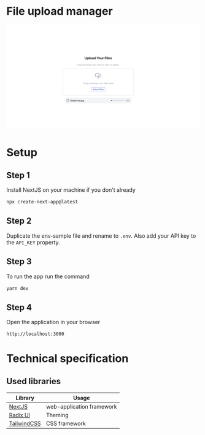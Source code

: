 # File upload manager

![Sample Image](https://github.com/isahohieku/file-upload-manager/blob/main/sample.png?raw=true)

# Setup

## Step 1
Install NextJS on your machine if you don't already

```bash
npx create-next-app@latest
```

## Step 2
Duplicate the env-sample file and rename to `.env`. Also add your API key to the `API_KEY` property.


## Step 3
To run the app run the command

```bash
yarn dev
```

## Step 4
Open the application in your browser

```bash
http://localhost:3000
```

# Technical specification

## Used libraries

| Library | Usage |
|--|--|
| [NextJS](https://nextjs.org) | web-application framework |
| [Radix UI](https://www.radix-ui.com/) | Theming |
| [TailwindCSS](https://tailwindcss.com) | CSS framework |